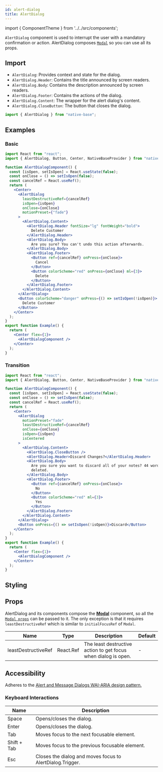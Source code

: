 ```yaml
---
id: alert-dialog
title: AlertDialog
---
```


import { ComponentTheme } from '../../src/components';

`AlertDialog` component is used to interrupt the user with a mandatory confirmation or action. AlertDialog composes [`Modal`](/modal) so you can use all its props.

## Import

- `AlertDialog`: Provides context and state for the dialog.
- `AlertDialog.Header`: Contains the title announced by screen readers.
- `AlertDialog.Body`: Contains the description announced by screen readers.
- `AlertDialog.Footer`: Contains the actions of the dialog.
- `AlertDialog.Content`: The wrapper for the alert dialog's content.
- `AlertDialog.CloseButton`: The button that closes the dialog.

```jsx
import { AlertDialog } from "native-base";
```

## Examples

### Basic

```jsx isLive=true
import React from "react";
import { AlertDialog, Button, Center, NativeBaseProvider } from "native-base";

function AlertDialogComponent() {
  const [isOpen, setIsOpen] = React.useState(false);
  const onClose = () => setIsOpen(false);
  const cancelRef = React.useRef();
  return (
    <Center>
      <AlertDialog
        leastDestructiveRef={cancelRef}
        isOpen={isOpen}
        onClose={onClose}
        motionPreset={"fade"}
      >
        <AlertDialog.Content>
          <AlertDialog.Header fontSize="lg" fontWeight="bold">
            Delete Customer
          </AlertDialog.Header>
          <AlertDialog.Body>
            Are you sure? You can't undo this action afterwards.
          </AlertDialog.Body>
          <AlertDialog.Footer>
            <Button ref={cancelRef} onPress={onClose}>
              Cancel
            </Button>
            <Button colorScheme="red" onPress={onClose} ml={3}>
              Delete
            </Button>
          </AlertDialog.Footer>
        </AlertDialog.Content>
      </AlertDialog>
      <Button colorScheme="danger" onPress={() => setIsOpen(!isOpen)}>
        Delete Customer
      </Button>
    </Center>
  );
}
export function Example() {
  return (
    <Center flex={1}>
      <AlertDialogComponent />
    </Center>
  );
}
```

### Transition

```jsx isLive=true
import React from "react";
import { AlertDialog, Button, Center, NativeBaseProvider } from "native-base";

function AlertDialogComponent() {
  const [isOpen, setIsOpen] = React.useState(false);
  const onClose = () => setIsOpen(false);
  const cancelRef = React.useRef();
  return (
    <Center>
      <AlertDialog
        motionPreset="fade"
        leastDestructiveRef={cancelRef}
        onClose={onClose}
        isOpen={isOpen}
        isCentered
      >
        <AlertDialog.Content>
          <AlertDialog.CloseButton />
          <AlertDialog.Header>Discard Changes?</AlertDialog.Header>
          <AlertDialog.Body>
            Are you sure you want to discard all of your notes? 44 words will be
            deleted.
          </AlertDialog.Body>
          <AlertDialog.Footer>
            <Button ref={cancelRef} onPress={onClose}>
              No
            </Button>
            <Button colorScheme="red" ml={3}>
              Yes
            </Button>
          </AlertDialog.Footer>
        </AlertDialog.Content>
      </AlertDialog>
      <Button onPress={() => setIsOpen(!isOpen)}>Discard</Button>
    </Center>
  );
}
export function Example() {
  return (
    <Center flex={1}>
      <AlertDialogComponent />
    </Center>
  );
}
```

## Styling

<ComponentTheme name="alertDialog" />

## Props

AlertDialog and its components compose the **[Modal](/modal)** component, so all the [`Modal props`](/modal#h2-props) can be passed to it. The only exception is that it requires `leastDestructiveRef` which is similar to `initialFocusRef` of `Modal`.

| Name                | Type      | Description                                                    | Default |
| ------------------- | --------- | -------------------------------------------------------------- | ------- |
| leastDestructiveRef | React.Ref | The least destructive action to get focus when dialog is open. | -       |

## Accessibility

Adheres to the [Alert and Message Dialogs WAI-ARIA design pattern.](https://www.w3.org/TR/wai-aria-practices-1.2/#alertdialog)

### Keyboard Interactions

| Name        | Description                                               |
| ----------- | --------------------------------------------------------- |
| Space       | Opens/closes the dialog.                                  |
| Enter       | Opens/closes the dialog.                                  |
| Tab         | Moves focus to the next focusable element.                |
| Shift + Tab | Moves focus to the previous focusable element.            |
| Esc         | Closes the dialog and moves focus to AlertDialog.Trigger. |
